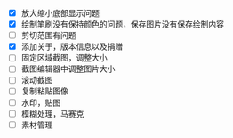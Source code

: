 ﻿- [x] 放大缩小底部显示问题
- [x] 绘制笔刷没有保持颜色的问题，保存图片没有保存绘制内容
- [ ] 剪切范围有问题
- [x] 添加关于，版本信息以及捐赠
- [ ] 固定区域截图，调整大小
- [ ] 截图编辑器中调整图片大小
- [ ] 滚动截图
- [ ] 复制粘贴图像
- [ ] 水印，贴图
- [ ] 模糊处理，马赛克
- [ ] 素材管理
